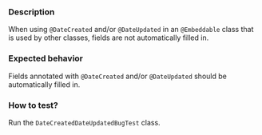 ### Description

When using `@DateCreated` and/or `@DateUpdated` in an `@Embeddable` class that is used by other classes, fields are not
automatically filled in.

### Expected behavior

Fields annotated with `@DateCreated` and/or `@DateUpdated` should be automatically filled in.

### How to test?

Run the `DateCreatedDateUpdatedBugTest` class.